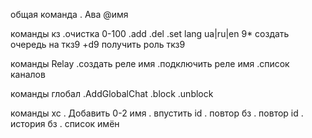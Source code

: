 общая команда
. Ава @имя

команды кз
.очистка 0-100
.add
.del
.set lang ua|ru|en
9* создать очередь на ткз9
+d9 получить роль ткз9

команды Relay
.создать реле имя
.подключить реле имя
.список каналов


команды глобал
.AddGlobalChat
.block
.unblock

команды хс
. Добавить 0-2 имя
. впустить id
. повтор бз
. повтор id
. история бз
. список имён